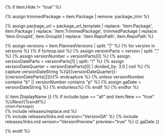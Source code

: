 {% if item.Hide != "true" %}

{% assign trimmedPackage = item.Package | remove: package_trim %}
    
{% assign package_url = package_url_template | replace: 'item.Package', item.Package | replace: 'item.TrimmedPackage', trimmedPackage | replace: 'item.GroupId', item.GroupId | replace: 'item.RepoPath', item.RepoPath %}

{% assign versions = item.PlannedVersions | split: "|" %}
{% for version in versions %}
    {% if forloop.last %}
        {% assign versionParts = version | split: "," %}
        {% assign versionNumber = versionParts[0] %}
        {% assign versionDateParts = versionParts[1] | split: "/" %}
        {% assign versionDateQuarter = versionDateParts[0] | divided_by: 3.0 | ceil %}
        {% capture versionDateString %}Q{{versionDateQuarter}}-{{versionDateParts[2]}}{% endcapture %}
        {% unless versionNumber contains "b" || versionNumber contains "p" %}
            {% assign gaDate = versionDateString %}
        {% endunless%}
    {% endif %}
{% endfor %}

<tr scope="row">
    <td title="{{ item.Package }}">
        <div>{{ item.DisplayName }} {% if include.type == "all" and item.New == "true" %}<i>(New)</i>{%endif%}</div>
        <div><small class="text-muted">{{item.Package}}</small></div>
        <div>{% include releases/replace.md %}</div>
    </td>
    <td>{% include releases/links.md version="VersionGA" %}</td>
    <td>{% include releases/links.md version="VersionPreview" preview="true" %}</td>
    <td class="text-nowrap">{{ gaDate }}</td>
</tr>

{% endif %}